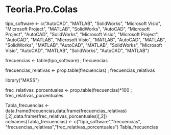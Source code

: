 # Teoria.Pro.Colas

tipo_software <- c("AutoCAD", "MATLAB", "SolidWorks", "Microsoft Visio", "Microsoft Project",
                   "MATLAB", "SolidWorks", "AutoCAD", "Microsoft Project", "AutoCAD",
                   "SolidWorks", "Microsoft Visio", "Microsoft Project", "AutoCAD", "MATLAB",
                   "Microsoft Visio", "MATLAB", "AutoCAD", "MATLAB", "SolidWorks",
                   "MATLAB", "AutoCAD", "MATLAB", "SolidWorks", "Microsoft Visio",
                   "AutoCAD", "MATLAB", "SolidWorks", "AutoCAD", "MATLAB")

frecuencias <- table(tipo_software) ; frecuencias

frecuencias_relativas <- prop.table(frecuencias) ; frecuencias_relativas

library("MASS")


frec_relativas_porcentuales <- prop.table(frecuencias)*100 ; frec_relativas_porcentuales


Tabla_frecuencias <- data.frame(frecuencias,data.frame(frecuencias_relativas)[,2],data.frame(frec_relativas_porcentuales)[,2])
colnames(Tabla_frecuencias) <- c("tipo_software","frecuencias", "frecuencias_relativas","frec_relativas_porcentuales")
Tabla_frecuencias
